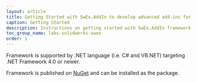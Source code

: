 ```yaml
---
layout: article
title: Getting Started with SwEx.AddIn to develop advanced add-ins for SOLIDWORKS
caption: Getting Started
description: Instructions on getting started with SwEx.AddIn framework for developing SOLIDWORKS add-ins in C# and VB.NET
toc_group_name: labs-solidworks-swex
order: 1
---
```

Framework is supported by .NET language (i.e. C# and VB.NET) targeting .NET Framework 4.0 or newer.

Framework is published on [NuGet](https://www.nuget.org/packages/CodeStack.SwEx.AddIn/0.2.2-beta) and can be installed as the package.